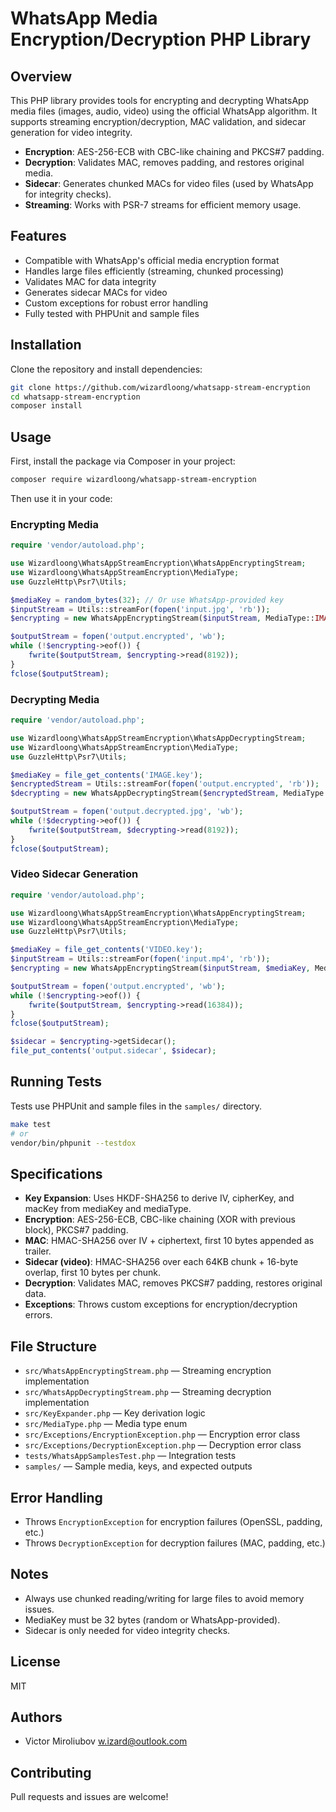 # WhatsApp Media Encryption/Decryption PHP Library

## Overview
This PHP library provides tools for encrypting and decrypting WhatsApp media files (images, audio, video) using the official WhatsApp algorithm. It supports streaming encryption/decryption, MAC validation, and sidecar generation for video integrity.

- **Encryption**: AES-256-ECB with CBC-like chaining and PKCS#7 padding.
- **Decryption**: Validates MAC, removes padding, and restores original media.
- **Sidecar**: Generates chunked MACs for video files (used by WhatsApp for integrity checks).
- **Streaming**: Works with PSR-7 streams for efficient memory usage.

## Features
- Compatible with WhatsApp's official media encryption format
- Handles large files efficiently (streaming, chunked processing)
- Validates MAC for data integrity
- Generates sidecar MACs for video
- Custom exceptions for robust error handling
- Fully tested with PHPUnit and sample files

## Installation

Clone the repository and install dependencies:

```bash
git clone https://github.com/wizardloong/whatsapp-stream-encryption
cd whatsapp-stream-encryption
composer install
```

## Usage

First, install the package via Composer in your project:

```bash
composer require wizardloong/whatsapp-stream-encryption
```

Then use it in your code:

### Encrypting Media
```php
require 'vendor/autoload.php';

use Wizardloong\WhatsAppStreamEncryption\WhatsAppEncryptingStream;
use Wizardloong\WhatsAppStreamEncryption\MediaType;
use GuzzleHttp\Psr7\Utils;

$mediaKey = random_bytes(32); // Or use WhatsApp-provided key
$inputStream = Utils::streamFor(fopen('input.jpg', 'rb'));
$encrypting = new WhatsAppEncryptingStream($inputStream, MediaType::IMAGE, $mediaKey);

$outputStream = fopen('output.encrypted', 'wb');
while (!$encrypting->eof()) {
	fwrite($outputStream, $encrypting->read(8192));
}
fclose($outputStream);
```

### Decrypting Media
```php
require 'vendor/autoload.php';

use Wizardloong\WhatsAppStreamEncryption\WhatsAppDecryptingStream;
use Wizardloong\WhatsAppStreamEncryption\MediaType;
use GuzzleHttp\Psr7\Utils;

$mediaKey = file_get_contents('IMAGE.key');
$encryptedStream = Utils::streamFor(fopen('output.encrypted', 'rb'));
$decrypting = new WhatsAppDecryptingStream($encryptedStream, MediaType::IMAGE, mediaKey);

$outputStream = fopen('output.decrypted.jpg', 'wb');
while (!$decrypting->eof()) {
	fwrite($outputStream, $decrypting->read(8192));
}
fclose($outputStream);
```

### Video Sidecar Generation
```php
require 'vendor/autoload.php';

use Wizardloong\WhatsAppStreamEncryption\WhatsAppEncryptingStream;
use Wizardloong\WhatsAppStreamEncryption\MediaType;
use GuzzleHttp\Psr7\Utils;

$mediaKey = file_get_contents('VIDEO.key');
$inputStream = Utils::streamFor(fopen('input.mp4', 'rb'));
$encrypting = new WhatsAppEncryptingStream($inputStream, $mediaKey, MediaType::VIDEO, true);

$outputStream = fopen('output.encrypted', 'wb');
while (!$encrypting->eof()) {
	fwrite($outputStream, $encrypting->read(16384));
}
fclose($outputStream);

$sidecar = $encrypting->getSidecar();
file_put_contents('output.sidecar', $sidecar);
```

## Running Tests

Tests use PHPUnit and sample files in the `samples/` directory.

```bash
make test
# or
vendor/bin/phpunit --testdox
```

## Specifications

- **Key Expansion**: Uses HKDF-SHA256 to derive IV, cipherKey, and macKey from mediaKey and mediaType.
- **Encryption**: AES-256-ECB, CBC-like chaining (XOR with previous block), PKCS#7 padding.
- **MAC**: HMAC-SHA256 over IV + ciphertext, first 10 bytes appended as trailer.
- **Sidecar (video)**: HMAC-SHA256 over each 64KB chunk + 16-byte overlap, first 10 bytes per chunk.
- **Decryption**: Validates MAC, removes PKCS#7 padding, restores original data.
- **Exceptions**: Throws custom exceptions for encryption/decryption errors.

## File Structure

- `src/WhatsAppEncryptingStream.php` — Streaming encryption implementation
- `src/WhatsAppDecryptingStream.php` — Streaming decryption implementation
- `src/KeyExpander.php` — Key derivation logic
- `src/MediaType.php` — Media type enum
- `src/Exceptions/EncryptionException.php` — Encryption error class
- `src/Exceptions/DecryptionException.php` — Decryption error class
- `tests/WhatsAppSamplesTest.php` — Integration tests
- `samples/` — Sample media, keys, and expected outputs

## Error Handling
- Throws `EncryptionException` for encryption failures (OpenSSL, padding, etc.)
- Throws `DecryptionException` for decryption failures (MAC, padding, etc.)

## Notes
- Always use chunked reading/writing for large files to avoid memory issues.
- MediaKey must be 32 bytes (random or WhatsApp-provided).
- Sidecar is only needed for video integrity checks.

## License
MIT

## Authors
- Victor Miroliubov w.izard@outlook.com

## Contributing
Pull requests and issues are welcome!
